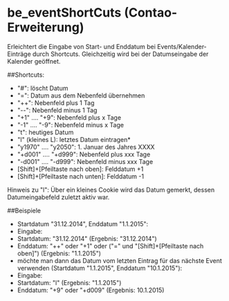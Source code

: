 # be_eventShortCuts (Contao-Erweiterung)

Erleichtert die Eingabe von Start- und Enddatum bei Events/Kalender-Einträge durch Shortcuts. Gleichzeitig wird bei der Datumseingabe der Kalender geöffnet.

##Shortcuts:
* "#": löscht Datum
* "=": Datum aus dem Nebenfeld übernehmen
* "++": Nebenfeld plus 1 Tag
* "--": Nebenfeld minus 1 Tag
* "+1" .... "+9": Nebenfeld plus x Tage
* "-1" .... "-9": Nebenfeld minus x Tage
* "t": heutiges Datum
* "l" (kleines L): letztes Datum eintragen*
* "y1970" .... "y2050": 1. Januar des Jahres XXXX
* "+d001" .... "+d999": Nebenfeld plus xxx Tage
* "-d001" .... "-d999": Nebenfeld minus xxx Tage
* [Shift]+[Pfeiltaste nach oben]: Felddatum +1
* [Shift]+[Pfeiltaste nach unten]: Felddatum -1

Hinweis zu "l": Über ein kleines Cookie wird das Datum gemerkt, dessen Datumeingabefeld zuletzt aktiv war.

##Beispiele
* Startdatum "31.12.2014", Enddatum "1.1.2015":
 * Eingabe:
  * Startdatum: "31.12.2014" (Ergebnis: "31.12.2014")
  * Enddatum: "++" oder "+1" oder ("=" und "[Shift]+[Pfeiltaste nach oben]") (Ergebnis: "1.1.2015")
* möchte man dann das Datum vom letzten Eintrag für das nächste Event verwenden (Startdatum "1.1.2015", Enddatum "10.1.2015"):
 * Eingabe:
  * Startdatum: "l" (Ergebnis: "1.1.2015")
  * Enddatum: "+9" oder "+d009" (Ergebnis: 10.1.2015)

